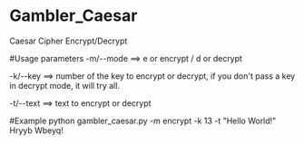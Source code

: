 # Gambler_Caesar
Caesar Cipher Encrypt/Decrypt

#Usage
parameters
-m/--mode ==> e or encrypt / d or decrypt

-k/--key  ==> number of the key to encrypt or decrypt, if you don't pass a key in decrypt mode, it will try all.

-t/--text ==> text to encrypt or decrypt

#Example
python gambler_caesar.py -m encrypt -k 13 -t "Hello World!"
Hryyb Wbeyq!
